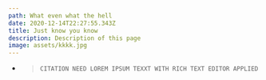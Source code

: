 ```yaml
---
path: What even what the hell
date: 2020-12-14T22:27:55.343Z
title: Just know you know
description: Description of this page
image: assets/kkkk.jpg
---
```

* > `CITATION NEED LOREM IPSUM TEXXT WITH RICH TEXT EDITOR APPLIED`